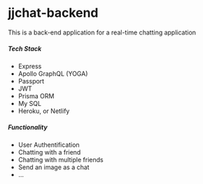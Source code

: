 # jjchat-backend

This is a back-end application for a real-time chatting application

##### Tech Stack

- Express
- Apollo GraphQL (YOGA)
- Passport
- JWT
- Prisma ORM
- My SQL
- Heroku, or Netlify

##### Functionality

- User Authentification
- Chatting with a friend
- Chatting with multiple friends
- Send an image as a chat
- ...
